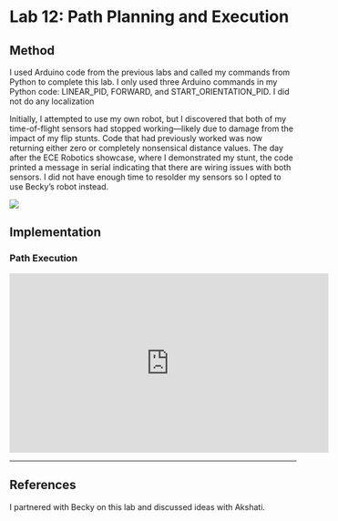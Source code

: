 # Lab 12: Path Planning and Execution


## Method
I used Arduino code from the previous labs and called my commands from Python to complete this lab. I only used three Arduino commands in my Python code: LINEAR_PID, FORWARD, and START_ORIENTATION_PID. I did not do any localization

Initially, I attempted to use my own robot, but I discovered that both of my time-of-flight sensors had stopped working—likely due to damage from the impact of my flip stunts. Code that had previously worked was now returning either zero or completely nonsensical distance values. The day after the ECE Robotics showcase, where I demonstrated my stunt, the code printed a message in serial indicating that there are wiring issues with both sensors. I did not have enough time to resolder my sensors so I opted to use Becky’s robot instead.


![](images/Lab12/sim.jpeg)

## Implementation


### Path Execution
<iframe width="560" height="315" src="https://www.youtube.com/embed/EpykFcLn-yE" frameborder="0" allow="accelerometer; autoplay; encrypted-media; gyroscope; picture-in-picture" allowfullscreen></iframe>

___
## References
I partnered with Becky on this lab and discussed ideas with Akshati.
